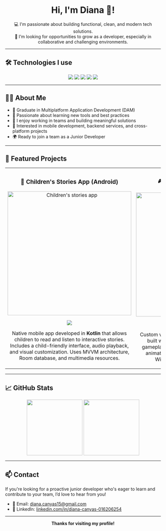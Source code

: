 <div align="center">
  <h1>Hi, I'm Diana 👋!</h1>
</div>

<div align="center">

💻 I'm passionate about building functional, clean, and modern tech solutions.  
🎯 I’m looking for opportunities to grow as a developer, especially in collaborative and challenging environments.

</div>

---

## 🛠️ Technologies I use

<p align="center">
  <img src="https://img.shields.io/badge/Java-ED8B00?style=for-the-badge&logo=java&logoColor=white" />
  <img src="https://img.shields.io/badge/Kotlin-7F52FF?style=for-the-badge&logo=kotlin&logoColor=white" />
  <img src="https://img.shields.io/badge/Dart-0175C2?style=for-the-badge&logo=dart&logoColor=white" />
  <img src="https://img.shields.io/badge/Python-3776AB?style=for-the-badge&logo=python&logoColor=white" />
  <img src="https://img.shields.io/badge/HTML-E34F26?style=for-the-badge&logo=html5&logoColor=white" />
</p>

---

## 👩‍💻 About Me

- 💼 Graduate in Multiplatform Application Development (DAM)
- 🧠 Passionate about learning new tools and best practices
- 🤝 I enjoy working in teams and building meaningful solutions
- 📲 Interested in mobile development, backend services, and cross-platform projects
- 🌍 Ready to join a team as a Junior Developer

---

## 🚀 Featured Projects

<table>
<tr>

<!-- Children's stories app -->
<td width="50%">
<h3 align="center">📖 Children's Stories App (Android)</h3>
<div align="center">
<img src="https://via.placeholder.com/400x200.png?text=App+Screenshot" width="400" alt="Children's stories app" />
<p>
<a href="https://github.com/Dianathecoder/App-Cuentos" target="_blank">
<img src="https://img.shields.io/badge/VIEW%20CODE-GitHub-blue?style=for-the-badge&logo=github&logoColor=white">
</a>
</p>
<p>Native mobile app developed in <strong>Kotlin</strong> that allows children to read and listen to interactive stories.  
Includes a child-friendly interface, audio playback, and visual customization.  
Uses MVVM architecture, Room database, and multimedia resources.</p>
</div>
</td>

<!-- Pasapalabra game -->
<td width="50%">
<h3 align="center">🎮 Pasapalabra Game (.NET)</h3>
<div align="center">
<img src="https://via.placeholder.com/400x200.png?text=Pasapalabra+Game+Screenshot" width="400" alt="Pasapalabra game .NET" />
<p>
<a href="https://github.com/Dianathecoder/Pasapalabra" target="_blank">
<img src="https://img.shields.io/badge/VIEW%20CODE-GitHub-green?style=for-the-badge&logo=github&logoColor=white">
</a>
</p>
<p>Custom version of the popular game <strong>Pasapalabra</strong> built with <strong>.NET (C#)</strong>.  
Features round-based gameplay, question database, timer control, and animations.  
Great for practicing logic, UI with Windows Forms, and event handling.</p>
</div>
</td>

</tr>
</table>

---

## 📈 GitHub Stats

<p align="center">
  <img height="180em" src="https://github-readme-stats.vercel.app/api?username=Dianathecoder&show_icons=true&theme=tokyonight&include_all_commits=true&count_private=true"/>
  <img height="180em" src="https://github-readme-stats.vercel.app/api/top-langs/?username=Dianathecoder&layout=compact&langs_count=8&theme=tokyonight"/>
</p>

---

## 📫 Contact

If you're looking for a proactive junior developer who's eager to learn and contribute to your team, I’d love to hear from you!

- 📧 Email: [diana.canyas15@gmail.com](mailto:diana.canyas15@gmail.com)  
- 💼 LinkedIn: [linkedin.com/in/diana-canyas-016206254](https://www.linkedin.com/in/diana-canyas-016206254/)

---

<p align="center"><strong>Thanks for visiting my profile!</strong></p>

